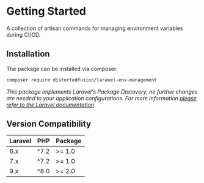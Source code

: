 # Getting Started

A collection of artisan commands for managing environment variables during CI/CD.

## Installation

The package can be installed via composer:

```bash
composer require distortedfusion/laravel-env-management
```

*This package implements Laravel's Package Discovery, no further changes are needed to your application configurations. For more information [please refer to the Laravel documentation](https://laravel.com/docs/packages#package-discovery).*

## Version Compatibility

| Laravel | PHP            | Package |
| ------- | -------------- | ------- |
| 6.x     | ^7.2           | >= 1.0  |
| 7.x     | ^7.2           | >= 1.0  |
| 9.x     | ^8.0           | >= 2.0  |
